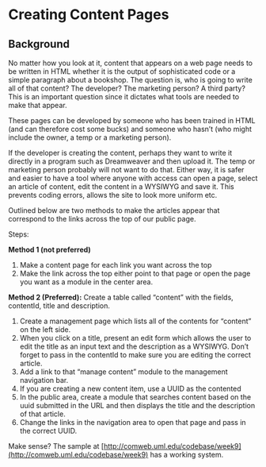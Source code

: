 # Creating Content Pages

## Background

No matter how you look at it, content that appears on a web page needs to be written in HTML whether it is the output of sophisticated code or a simple paragraph about a bookshop. The question is, who is going to write all of that content? The developer? The marketing person? A third party? This is an important question since it dictates what tools are needed to make that appear.

These pages can be developed by someone who has been trained in HTML (and can therefore cost some bucks) and someone who hasn’t (who might include the owner, a temp or a marketing person).

If the developer is creating the content, perhaps they want to write it directly in a program such as Dreamweaver and then upload it. The temp or marketing person probably will not want to do that. Either way, it is safer and easier to have a tool where anyone with access can open a page, select an article of content, edit the content in a WYSIWYG and save it. This prevents coding errors, allows the site to look more uniform etc.

Outlined below are two methods to make the articles appear that correspond to the links across the top of our public page.

Steps:

**Method 1 (not preferred)**

1. Make a content page for each link you want across the top
2. Make the link across the top either point to that page or open the page you want as a module in the center area.

**Method 2 (Preferred):** Create a table called “content” with the fields, contentId, title and description.

1. Create a management page which lists all of the contents for “content” on the left side.
2. When you click on a title, present an edit form which allows the user to edit the title as an input text and the description as a WYSIWYG. Don’t forget to pass in the contentId to make sure you are editing the correct article.
3. Add a link to that “manage content” module to the management navigation bar.
4. If you are creating a new content item, use a UUID as the contented
5. In the public area, create a module that searches content based on the uuid submitted in the URL and then displays the title and the description of that article.
6. Change the links in the navigation area to open that page and pass in the correct UUID.

Make sense? The sample at [http://comweb.uml.edu/codebase/week9](http://comweb.uml.edu/codebase/week9) has a working system.
